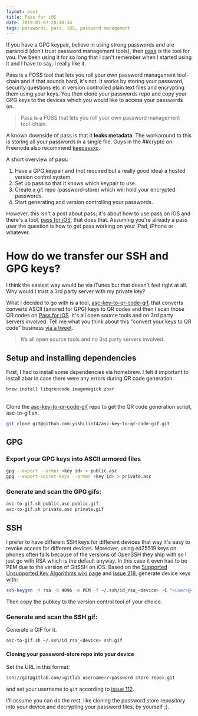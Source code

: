 ```yaml
---
layout: post
title: Pass for iOS
date: 2019-01-07 20:48:34
tags: passwords, pass, iOS, password management
---
```



If you have a GPG keypair, believe in using strong passwords and are paranoid (don't trust password management tools), then [pass](https://www.passwordstore.org/) is the tool for you.
I've been using it for so long that I can't remember when I started using it and I have to say, I really like it.

Pass is a FOSS tool that lets you roll your own password management tool-chain and if that sounds hard, it's not.
It works by storing your password, security questions etc in version controlled plain text files and encrypting them using your keys.
You then clone your passwords repo and copy your GPG keys to the devices which you would like to access your passwords on.

> Pass is a FOSS that lets you roll your own password management tool-chain.

A known downside of pass is that it **leaks metadata**.
The workaround to this is storing all your passwords in a single file.
Guys in the ##crypto on Freenode also recommend [keepassxc].

A short overview of pass:

 1. Have a GPG keypair and (not required but a really good idea) a hosted version control system.
 2. Set up pass so that it knows which keypair to use.
 3. Create a git repo (password-store) which will hold your encrypted passwords.
 4. Start generating and version controlling your passwords.


However, this isn't a post about pass; it's about how to use pass on iOS and
there's a tool, [pass for iOS], that does that.
Assuming you're already a pass user the question is how
to get pass working on your iPad, iPhone or whatever.

# How do we transfer our SSH and GPG keys?
I think the easiest way would be via iTunes but that doesn't feel right at all.
Why would I trust a 3rd party server with my private key?

What I decided to go with is a tool, [asc-key-to-qr-code-gif],
that converts converts ASCII (amored for GPG) keys to QR codes
and then I scan those QR codes on [Pass for iOS].
It's all open source tools and no 3rd party servers involved.
Tell me what you think about this "convert your keys to QR code"
business [via a tweet](https://twitter.com/urbanslug).

> It’s all open source tools and no 3rd party servers involved.

## Setup and installing dependencies
First, I had to install some dependencies via homebrew. I felt it important to install zbar in case there were any errors during QR code generation.

```bash
brew install libqrencode imagemagick zbar
```

<br/>Clone the [asc-key-to-qr-code-gif] repo to get the QR code generation script, asc-to-gif.sh.
```bash
git clone git@github.com:yishilin14/asc-key-to-qr-code-gif.git
```

## GPG


### Export your GPG keys into ASCII armored files

```bash
gpg --export --armor <key id> > public.asc
gpg --export-secret-keys --armor <key id> > private.asc

```

### Generate and scan the GPG gifs:
```bash
asc-to-gif.sh public.asc public.gif
asc-to-gif.sh private.asc private.gif
```

## SSH
I prefer to have different SSH keys for different devices
that way it's easy to revoke access for different devices.
Moreover, using ed25519 keys on phones often fails because of the versions of OpenSSH
they ship with so I just go with RSA which is the default anyway.
In this case it even had to be PEM due to the version of GitSSH on iOS.
Based on the [Supported Unsupported Key Algorithms wiki page] and [issue 218],
generate device keys with:
```bash
ssh-keygen -t rsa -b 4096 -m PEM -f ~/.ssh/id_rsa_<device> -C "<user>@<device>"
```

Then copy the pubkey to the version control tool of your choice.

### Generate and scan the SSH gif:

Generate a GIF for it.
```bash
asc-to-gif.sh ~/.ssh/id_rsa_<device> ssh.gif
```


#### Cloning your password-store repo into your device

Set the URL in this format:
```bash
ssh://git@gitlab.com/<gitlab username>/<password store repo>.git
```

and set your username to `git` according to [issue 112].

I'll assume you can do the rest, like cloning the password store repository into your device and decrypting your password files, by yourself ;).


[issue 112]: https://github.com/mssun/passforios/issues/112#issuecomment-318342043
[issue 218]: https://github.com/mssun/passforios/issues/218
[pass for iOS]: https://github.com/mssun/passforios
[asc-key-to-qr-code-gif]: https://github.com/yishilin14/asc-key-to-qr-code-gif
[Supported Unsupported Key Algorithms wiki page]: https://github.com/mssun/passforios/wiki/Supported-Unsupported-Key-Algorithms
[keepassxc]: https://keepassxc.org/
